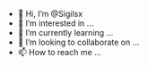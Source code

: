 - 👋 Hi, I’m @Sigilsx
- 👀 I’m interested in ...
- 🌱 I’m currently learning ...
- 💞️ I’m looking to collaborate on ...
- 📫 How to reach me ...

<!---
Sigilsx/Sigilsx is a ✨ special ✨ repository because its `README.md` (this file) appears on your GitHub profile.
You can click the Preview link to take a look at your changes.
--->
